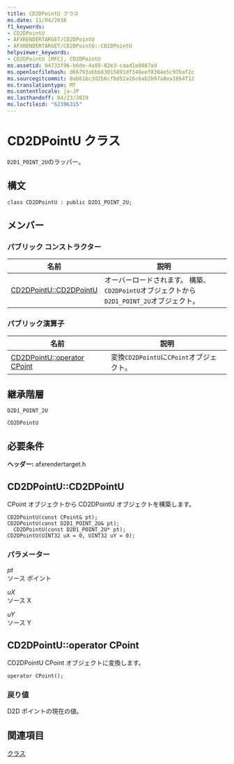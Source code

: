 ```yaml
---
title: CD2DPointU クラス
ms.date: 11/04/2016
f1_keywords:
- CD2DPointU
- AFXRENDERTARGET/CD2DPointU
- AFXRENDERTARGET/CD2DPointU::CD2DPointU
helpviewer_keywords:
- CD2DPointU [MFC], CD2DPointU
ms.assetid: 04733f96-b6de-4a89-82e3-caad1e8087a9
ms.openlocfilehash: d66793abbb83015891df348eef8384e5c97baf2c
ms.sourcegitcommit: 0ab61bc3d2b6cfbd52a16c6ab2b97a8ea1864f12
ms.translationtype: MT
ms.contentlocale: ja-JP
ms.lasthandoff: 04/23/2019
ms.locfileid: "62396315"
---
```

# <a name="cd2dpointu-class"></a>CD2DPointU クラス

`D2D1_POINT_2U`のラッパー。

## <a name="syntax"></a>構文

```
class CD2DPointU : public D2D1_POINT_2U;
```

## <a name="members"></a>メンバー

### <a name="public-constructors"></a>パブリック コンストラクター

|名前|説明|
|----------|-----------------|
|[CD2DPointU::CD2DPointU](#cd2dpointu)|オーバーロードされます。 構築、`CD2DPointU`オブジェクトから`D2D1_POINT_2U`オブジェクト。|

### <a name="public-operators"></a>パブリック演算子

|名前|説明|
|----------|-----------------|
|[CD2DPointU::operator CPoint](#operator_cpoint)|変換`CD2DPointU`に`CPoint`オブジェクト。|

## <a name="inheritance-hierarchy"></a>継承階層

`D2D1_POINT_2U`

`CD2DPointU`

## <a name="requirements"></a>必要条件

**ヘッダー:** afxrendertarget.h

##  <a name="cd2dpointu"></a>  CD2DPointU::CD2DPointU

CPoint オブジェクトから CD2DPointU オブジェクトを構築します。

```
CD2DPointU(const CPoint& pt);
CD2DPointU(const D2D1_POINT_2U& pt);
  CD2DPointU(const D2D1_POINT_2U* pt);
CD2DPointU(UINT32 uX = 0, UINT32 uY = 0);
```

### <a name="parameters"></a>パラメーター

*pt*<br/>
ソース ポイント

*uX*<br/>
ソース X

*uY*<br/>
ソース Y

##  <a name="operator_cpoint"></a>  CD2DPointU::operator CPoint

CD2DPointU CPoint オブジェクトに変換します。

```
operator CPoint();
```

### <a name="return-value"></a>戻り値

D2D ポイントの現在の値。

## <a name="see-also"></a>関連項目

[クラス](../../mfc/reference/mfc-classes.md)
